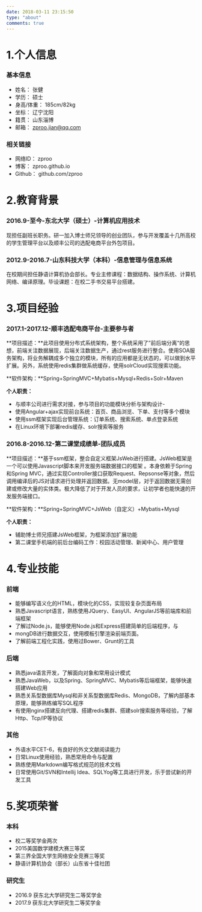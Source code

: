 ```yaml
---
date: 2018-03-11 23:15:50
type: "about"
comments: true
---
```


# 1.个人信息



### 基本信息

- 姓名： 张健
- 学历： 硕士
- 身高/体重： 185cm/82kg
- 坐标： 辽宁沈阳
- 籍贯： 山东淄博
- 邮箱： zproo.jian@qq.com

### 相关链接

- 网络ID： zproo
- 博客： zproo.github.io
- Github： github.com/zproo

# 2.教育背景

### 2016.9-至今-东北大学（硕士）-计算机应用技术 

现担任副班长职务。研一加入博士师兄领导的创业团队，参与开发覆盖十几所高校的学生管理平台以及顺丰公司的选配电商平台外包项目。

### 2012.9-2016.7-山东科技大学（本科）-信息管理与信息系统

在校期间担任静语计算机协会部长。专业主修课程：数据结构、操作系统、计算机网络、编译原理。毕设课题：在校二手书交易平台搭建。

# 3.项目经验

### 2017.1-2017.12-顺丰选配电商平台-主要参与者



**项目描述：**此项目使用分布式系统架构，整个系统采用了”前后端分离“的思想，前端关注数据展现，后端关注数据生产，通过rest服务进行整合。使用SOA服务架构，将业务解耦成多个独立的模块，所有的应用都是无状态的，可以做到水平扩展。另外，系统使用redis集群做系统缓存，使用solrCloud实现搜索功能。

**软件架构：**Spring+SpringMVC+Mybatis+Mysql+Redis+Solr+Maven

**个人职责：**

- 与顺丰公司进行需求对接，参与项目的功能模块分析与架构设计- 
- 使用Angular+ajax实现前台系统：首页、商品浏览、下单、支付等多个模块
- 使用ssm框架实现后台管理系统：订单系统、搜索系统、单点登录系统
- 在Linux环境下部署redis缓存、solr搜索等服务

### 2016.8-2016.12-第二课堂成绩单-团队成员

**项目描述：**基于ssm框架，整合自定义框架JsWeb进行搭建。JsWeb框架是一个可以使用Javascript脚本来开发服务端数据接口的框架 。本身依赖于Spring和Spring MVC，通过实现Controller接口获取Request、Repsonse等对象，然后调用编译后的JS对请求进行处理并返回数据。无model层，对于返回数据无需创建或修改大量的实体类。极大降低了对于开发人员的要求，让初学者也能快速的开发服务端接口。

**软件架构：**Spring+SpringMVC+JsWeb（自定义）+Mybatis+Mysql

**个人职责：**

- 辅助博士师兄搭建JsWeb框架，为框架添加扩展功能
- 第二课堂手机端的前后台编码工作：校园活动管理、新闻中心、用户管理

# 4.专业技能

### 前端

- 能够编写语义化的HTML，模块化的CSS，实现较复杂页面布局
- 熟悉Javascript语言，熟练使用JQuery、EasyUI、AngularJS等前端库和前端框架
- 了解过Node.js，能够使用Node.js和Express搭建简单的后端程序，与
- mongDB进行数据交互，使用模板引擎渲染前端页面。
- 了解前端工程化实践，使用过Bower、Grunt的工具

### 后端

- 熟悉java语言开发，了解面向对象和常用设计模式
- 熟悉JavaWeb，以及Spring、SpringMVC、Mybatis等后端框架，能够快速搭建Web应用
- 熟悉关系型数据库Mysql和非关系型数据库Redis、MongoDB，了解内部基本原理，能够熟练编写SQL程序
- 有使用nginx搭建反向代理、搭建redis集群、搭建solr搜索服务等经验，了解Http、Tcp/IP等协议

### 其他

- 外语水平CET-6，有良好的外文文献阅读能力
- 日常Linux使用经验，熟悉常用命令与配置
- 熟练使用Markdown编写格式规范的技术文档
- 日常使用Git/SVN和Intellij Idea、SQLYog等工具进行开发，乐于尝试新的开发工具

# 5.奖项荣誉

### 本科

- 校二等奖学金两次
- 2015美国数学建模大赛三等奖
- 第三界全国大学生网络安全竞赛三等奖
- 静语计算机协会（部长）山东省十佳社团

### 研究生

- 2016.9 获东北大学研究生二等奖学金
- 2017.9 获东北大学研究生二等奖学金




